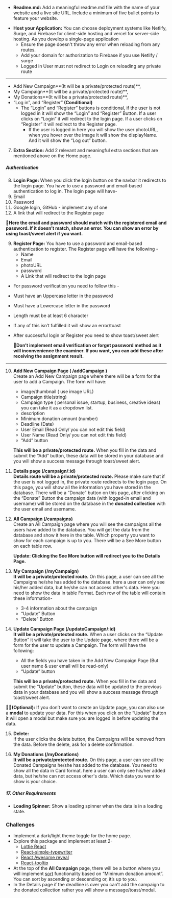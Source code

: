  <!-- Assignment Category: Tulip -->

<!-- 🚩🚩update on main requirement  6: By Clicking on the “See More” button it will redirect you to the details page. -->

<!-- Update on main requirement 12: Clicking the See More button will redirect you to the Details Page.  -->

<!-- ## **Crowdcube: A Crowd Funding Application** -->

<!-- ##### **Project Theme** -->
<!-- 
## A crowdfunding website is a platform where people can raise money for different projects, ideas, or causes by inviting others to contribute financially. These projects can include personal needs (like medical expenses), creative ideas (like making a film or app), and startups (like launching a new product).    -->

<!-- ##### **Key Rules:**

- **GitHub Commits:** -->
  <!-- - Include a minimum of 15 notable GitHub commits on the client side. -->
  <!-- - Include a minimum of 8 notable GitHub commits on the server side -->
- **Readme.md:** Add a meaningful readme.md file with the name of your website and a live site URL. Include a minimum of five bullet points to feature your website.
<!-- - **Responsiveness:** Make it responsive for all devices, including mobile, tablet, and desktop views. -->
<!-- - **Environment Variables:** The Environment variable hides the Firebase config keys and Mongodb credentials. -->
  <!-- * **Lorem Text:** Don’t use any Lorem ipsum text; you can not use the default alert to show any error or success message.    -->
  <!-- * **Unique Design:** Create a unique Design but remember, your website idea shouldn't be similar to any projects you've done before or to any examples in our modules or conceptual sessions.
- You can also look for free resources on [blogs](https://bootcamp.uxdesign.cc/free-images-and-resources-collection-for-website-c77f2fc46ce5) to help with your website. -->
- **Host your Application:** You can choose deployment systems like Netlify, Surge, and Firebase for client-side hosting and vercel for server-side hosting. As you develop a single-page application
  - Ensure the page doesn't throw any error when reloading from any routes.
  - Add your domain for authorization to Firebase if you use Netlify / surge
  - Logged in User must not redirect to Login on reloading any private route

---
<!-- 
**Main Requirements:**

- **Layout Structure** -->

<!-- 1. **Navbar:** The navbar will contain the -->
   <!-- * Website name/logo,    -->
   <!-- * Home,    -->
   <!-- * All Campaign,    -->

- Add New Campaign**(It will be a private/protected route)**,
- My Campaign**(It will be a private/protected route)**,
- My Donations**(It will be a private/protected route)**,
- “Log in”, and “Register” **(Conditional)**
  - The “Login” and “Register” buttons is conditional, if the user is not logged in it will show the “Login” and “Register” Button. If a user clicks on “Login” it will redirect to the login page. If a user clicks on “Register” it will redirect to the Register page.
    - If the user is logged in here you will show the user photoURL, when you hover over the image it will show the displayName. And it will show the “Log out” button.

<!-- 2. **Main Section:** Main Section will show different pages based on routes. -->
<!-- 3. **Footer:** A Footer with all relevant information and eye-catching design. -->

<!-- - ##### **Home Page:**

4. **Home Page:** Besides the navbar and footer the **Home Page** will contain a banner/Slider, a Running Campaign Section, 2 Extra Sections,  
   🎯 **Make sure to keep the navbar and footer on all the pages except the 404 page.**   -->

<!-- 5. **Banner:** Add a slider (you can use any type of slider/carousel) with a minimum of 3 slides and meaningful information   -->
<!-- 
6. **Running Campaign Section:** You need to show at least 6 cards of Running Campaign. Running campaigns are the ones where the deadline has **not passed** yet. These campaigns are still active, and people can contribute to them. Here you will show the data from the database. Which data you want to show on the card is up to you. Each card will contain a “See More” button. -->
   <!-- **update: By Clicking on the “See More” button it will redirect you to the details page.**
   **For showing 6 data you can use the [limit operator](https://www.mongodb.com/docs/manual/reference/method/cursor.limit/) of MongoDB** -->
7. **Extra Section:** Add 2 relevant and meaningful extra sections that are mentioned above on the Home page.

##### **Authentication**

8.  **Login Page:** When you click the login button on the navbar it redirects to the login page. You have to use a password and email-based authentication to log in. The login page will have-
1.  Email
1.  Password
1.  Google login, GitHub \- implement any of one
1.  A link that will redirect to the Register page

**🎯Here the email and password should match with the registered email and password. If it doesn’t match, show an error. You can show an error by using toast/sweet alert if you want.**

9. **Register Page:** You have to use a password and email-based authentication to register. The Register page will have the following \-
   - Name
   - Email
   - photoURL
   - password
   - A Link that will redirect to the login page

- For password verification you need to follow this \-
- Must have an Uppercase letter in the password
- Must have a Lowercase letter in the password
- Length must be at least 6 character
- If any of this isn’t fulfilled it will show an error/toast
- After successful login or Register you need to show toast/sweet alert

  **🎯Don’t implement email verification or forget password method as it will inconvenience the examiner. If you want, you can add these after receiving the assignment result.**

---

10. **Add New Campaign Page ( /addCampaign )**  
    Create an Add New Campaign page where there will be a form for the user to add a Campaign. The form will have:


    * image/thumbnail ( use image URL)
    * Campaign title(string)
    * Campaign type ( personal issue, startup, business, creative ideas) you can take it as a dropdown list.
    * description
    * Minimum donation amount (number)
    * Deadline (Date)
    * User Email  (Read Only/ you can not edit this field)
    * User Name  (Read Only/ you can not edit this field)
    * “Add” button


    **This will be a private/protected route.**
    When you fill in the data and submit the “Add” button, these data will be stored in your database and you will show a success message through toast/sweet alert.


11. **Details page (/campaign/:id)**  
    **Details route will be a private/protected route.** Please make sure that if the user is not logged in, the private route redirects to the login page. On this page, you will show all the information you have stored in the database. There will be a “Donate” button on this page, after clicking on the “Donate” Button the campaign data (with logged-in email and username) will be stored on the database in the **donated collection** with the user email and username.  

12. **All Campaign (/campaigns)**  
    Create an All Campaign page where you will see the campaigns all the users have added to the database. You will get the data from the database and show it here in the table. Which property you want to show for each campaign is up to you. There will be a See More button on each table row.

    **Update: Clicking the See More button will redirect you to the Details Page.**

13. **My Campaign (/myCampaign)**  
    **It will be a private/protected route.** On this page, a user can see all the Campaigns he/she has added to the database. here a user can only see his/her added data, but he/she can not access other's data. Here you need to show the data in table Format. Each row of the table will contain these information-
    - 3-4 information about the campaign
    - “Update” Button
    - “Delete” Button
14. **Update Campaign Page (/updateCampaign/:id)**  
    **It will be a private/protected route.** When a user clicks on the “Update Button” it will take the user to the Update page, where there will be a form for the user to update a Campaign. The form will have the following:

    - All the fields you have taken in the Add New Campaign Page (But user name & user email will be read-only)
    - “Update” button

    **This will be a private/protected route.** When you fill in the data and submit the “Update” button, these data will be updated to the previous data in your database and you will show a success message through toast/sweet alert.

🎯🎯**(Optional):** If you don’t want to create an Update page, you can also use a **modal** to update your data. For this when you click on the “Update” button it will open a modal but make sure you are logged in before updating the data.

15. **Delete:**  
     If the user clicks the delete button, the Campaigns will be removed from the data. Before the delete, ask for a delete confirmation.  

16. **My Donations (/myDonations)**  
    **It will be a private/protected route.** On this page, a user can see all the Donated Campaigns he/she has added to the database. You need to show all the data in Card format. here a user can only see his/her added data, but he/she can not access other's data. Which data you want to show is your choice.

##### **17\. Other Requirements**

<!-- - **404 page:** Add a 404 page/Not Found Page -->
- **Loading Spinner:** Show a loading spinner when the data is in a loading state.

### **Challenges**

- Implement a dark/light theme toggle for the home page.
- Explore this package and implement at least 2-
  - [Lottie React](https://www.npmjs.com/package/lottie-react)
  - [React-simple-typewriter](https://www.npmjs.com/package/react-simple-typewriter)
  - [React Awesome reveal](https://www.npmjs.com/package/react-awesome-reveal)
  - [React-tooltip](https://react-tooltip.com/)
- At the top of the **All Campaign** page, there will be a button where you will implement [sort](https://www.mongodb.com/docs/manual/reference/method/cursor.sort/) functionality based on “Minimum donation amount”. You can sort by ascending or descending or, it’s up to you.
- In the Details page if the deadline is over you can’t add the campaign to the donated collection rather you will show a message/toast/modal.

<!-- **What to submit:**

- Your client-side code GitHub repository
- Your server-side code GitHub repository
- Your live website link -->
